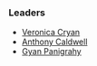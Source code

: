 ### Leaders

* [Veronica Cryan](mailto:veronica.cryan@owasp.org)
* [Anthony Caldwell](mailto:anthony.caldwell@owasp.org)
* [Gyan Panigrahy](mailto:gyan.panigraphy@owasp.org)
